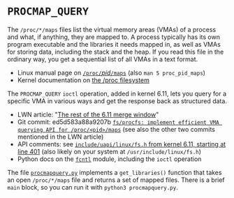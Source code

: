 `PROCMAP_QUERY`
===

The `/proc/*/maps` files list the virtual memory areas (VMAs) of a process and what, if anything, they are mapped to. A process typically has its own program executable and the libraries it needs mapped in, as well as VMAs for storing data, including the stack and the heap. If you read this file in the ordinary way, you get a sequential list of all VMAs in a text format.

* Linux manual page on [`/proc/`_pid_`/maps`](https://man7.org/linux/man-pages/man5/proc_pid_maps.5.html) (also `man 5 proc_pid_maps`)
* Kernel documentation on [the /proc filesystem](https://docs.kernel.org/filesystems/proc.html)

The `PROCMAP_QUERY` `ioctl` operation, added in kernel 6.11, lets you query for a specific VMA in various ways and get the response back as structured data.

* LWN article: "[The rest of the 6.11 merge window](https://lwn.net/Articles/982605/)"
* Git commit: ed5d583a88a9207b [`fs/procfs: implement efficient VMA querying API for /proc/<pid>/maps`](torvalds/linux@ed5d583a88a9207b) (see also the other two commits mentioned in the LWN article)
* API comments: see [`include/uapi/linux/fs.h` from kernel 6.11, starting at line 401](https://github.com/torvalds/linux/blob/v6.11/include/uapi/linux/fs.h#L401) (also likely on your system at `/usr/include/linux/fs.h`)
* Python docs on the [`fcntl`](https://docs.python.org/3/library/fcntl.html) module, including the `ioctl` operation

The file [`procmapquery.py`](procmapquery.py) implements a `get_libraries()` function that takes an open `/proc/*/maps` file and returns a set of mapped files. There is a brief `main` block, so you can run it with `python3 procmapquery.py`.
